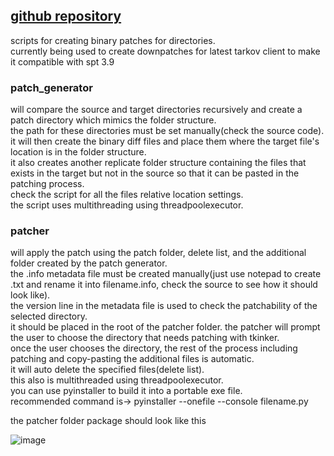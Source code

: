 ## [github repository](https://github.com/52sierra-main/spt-3.9.8downpatcher)

scripts for creating binary patches for directories.  
currently being used to create downpatches for latest tarkov client to make it compatible with spt 3.9

### patch_generator  
will compare the source and target directories recursively and create a patch directory which mimics the folder structure.  
the path for these directories must be set manually(check the source code).  
it will then create the binary diff files and place them where the target file's location is in the folder structure.  
it also creates another replicate folder structure containing the files that exists in the target but not in the source so that it can be pasted in the patching process.  
check the script for all the files relative location settings.  
the script uses multithreading using threadpoolexecutor.  

  
### patcher  
will apply the patch using the patch folder, delete list, and the additional folder created by the patch generator.  
the .info metadata file must be created manually(just use notepad to create .txt and rename it into filename.info, check the source to see how it should look like).  
the version line in the metadata file is used to check the patchability of the selected directory.  
it should be placed in the root of the patcher folder.
the patcher will prompt the user to choose the directory that needs patching with tkinker.  
once the user chooses the directory, the rest of the process including patching and copy-pasting the additional files is automatic.  
it will auto delete the specified files(delete list).  
this also is multithreaded using threadpoolexecutor.  
you can use pyinstaller to build it into a portable exe file.  
recommended command is->  pyinstaller --onefile --console filename.py
  
  
  
the patcher folder package should look like this  
  
![image](https://github.com/user-attachments/assets/5225de4e-e724-48d3-a2b4-dfee109d7482)

